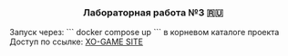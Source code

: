 <h3 align="center">Лабораторная работа №3 🇷🇺</h3>
<a align="center">Запуск через:</a>
```
docker compose up
```
<a align="center">в корневом каталоге проекта</a>
<a align="center">Доступ по ссылке:</a>
<a align="center" href="https://localhost:8080">XO-GAME SITE</a>
